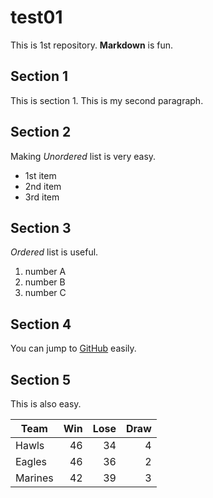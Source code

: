 # test01
 
This is 1st repository.
**Markdown** is fun.

## Section 1
This is section 1.
This is my second paragraph.

## Section 2
Making *Unordered* list is very easy.

- 1st item
- 2nd item
- 3rd item

## Section 3
*Ordered* list is useful.

1. number A
1. number B
1. number C


## Section 4

You can jump to [GitHub](https://github.com) easily.

## Section 5

This is also easy.

|Team   | Win  | Lose   |  Draw |
|-------|-----:|-------:|------:|
|Hawls  |    46|      34|      4|
|Eagles  |    46|      36|      2|
|Marines|    42|      39|      3|
